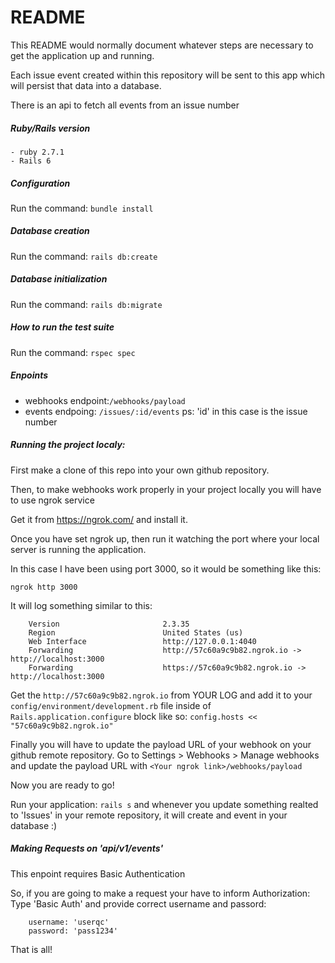 # README

This README would normally document whatever steps are necessary to get the
application up and running.

Each issue event created within this repository will be sent to this app which will persist that data into a database.

There is an api to fetch all events from an issue number

##### Ruby/Rails version
    - ruby 2.7.1
    - Rails 6

##### Configuration
Run the command: 
```bundle install```

##### Database creation
Run the command: 
```rails db:create```

##### Database initialization
Run the command:
```rails db:migrate```

##### How to run the test suite
Run the command:
```rspec spec```

##### Enpoints
- webhooks endpoint:```/webhooks/payload```
- events endpoing: ```/issues/:id/events```
    ps: 'id' in this case is the issue number

##### Running the project localy:
First make a clone of this repo into your own github repository.

Then, to make webhooks work properly in your project locally you will have to use ngrok service

Get it from https://ngrok.com/ and install it.

Once you have set ngrok up, then run it watching the port where your local server is running the application. 

In this case I have been using port 3000, so it would be something like this:

```ngrok http 3000```

It will log something similar to this:
```
    Version                       2.3.35                                                                                                                                                                               
    Region                        United States (us)                                                                                                                                                                   
    Web Interface                 http://127.0.0.1:4040                                                                                                                                                                
    Forwarding                    http://57c60a9c9b82.ngrok.io -> http://localhost:3000                                                                                                                                
    Forwarding                    https://57c60a9c9b82.ngrok.io -> http://localhost:3000                                                                                                                               
```

Get the ```http://57c60a9c9b82.ngrok.io``` from YOUR LOG and add it to your ```config/environment/development.rb``` file inside of `Rails.application.configure` block like so: 
``` config.hosts << "57c60a9c9b82.ngrok.io" ```

Finally you will have to update the payload URL of your webhook on your github remote repository. Go to Settings > Webhooks > Manage webhooks and update the payload URL with
```<Your ngrok link>/webhooks/payload```

Now you are ready to go! 

Run your application: ```rails s``` and whenever you update something realted to 'Issues' in your remote repository, it will create and event in your database :)

##### Making Requests on 'api/v1/events'
This enpoint requires Basic Authentication

So, if you are going to make a request your have to inform 
        Authorization: Type 'Basic Auth'
        and provide correct username and passord:

        username: 'userqc'
        password: 'pass1234'

That is all! 

